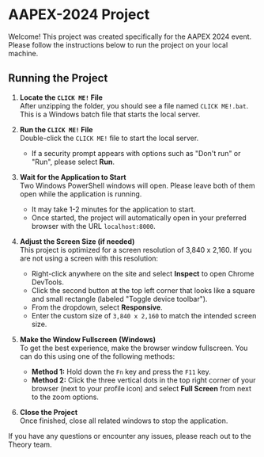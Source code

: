 # AAPEX-2024 Project

Welcome! This project was created specifically for the AAPEX 2024 event. Please follow the instructions below to run the project on your local machine.

## Running the Project

1. **Locate the `CLICK ME!` File**  
   After unzipping the folder, you should see a file named `CLICK ME!.bat`. This is a Windows batch file that starts the local server.

2. **Run the `CLICK ME!` File**  
   Double-click the `CLICK ME!` file to start the local server.  
   - If a security prompt appears with options such as "Don't run" or "Run", please select **Run**.

3. **Wait for the Application to Start**  
   Two Windows PowerShell windows will open. Please leave both of them open while the application is running.  
   - It may take 1-2 minutes for the application to start.
   - Once started, the project will automatically open in your preferred browser with the URL `localhost:8000`.

4. **Adjust the Screen Size (if needed)**  
   This project is optimized for a screen resolution of 3,840 x 2,160. If you are not using a screen with this resolution:
   - Right-click anywhere on the site and select **Inspect** to open Chrome DevTools.
   - Click the second button at the top left corner that looks like a square and small rectangle (labeled "Toggle device toolbar").
   - From the dropdown, select **Responsive**.
   - Enter the custom size of `3,840 x 2,160` to match the intended screen size.

5. **Make the Window Fullscreen (Windows)**  
   To get the best experience, make the browser window fullscreen. You can do this using one of the following methods:
   - **Method 1:** Hold down the `Fn` key and press the `F11` key.  
   - **Method 2:** Click the three vertical dots in the top right corner of your browser (next to your profile icon) and select **Full Screen** from next to the zoom options.

6. **Close the Project**  
   Once finished, close all related windows to stop the application.

If you have any questions or encounter any issues, please reach out to the Theory team.
